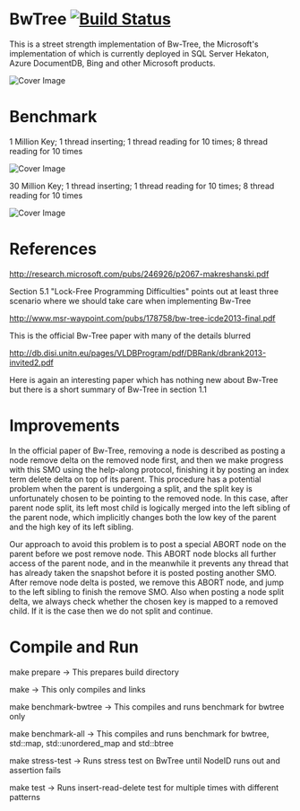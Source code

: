 # BwTree [![Build Status](https://travis-ci.org/wangziqi2013/BwTree.svg?branch=peloton)](https://travis-ci.org/wangziqi2013/BwTree)
This is a street strength implementation of Bw-Tree, the Microsoft's implementation of which is currently deployed in SQL Server Hekaton, Azure DocumentDB, Bing and other Microsoft products.

![Cover Image](https://raw.githubusercontent.com/wangziqi2013/BwTree/master/cover.png)

Benchmark
=========

1 Million Key; 1 thread inserting; 1 thread reading for 10 times; 8 thread reading for 10 times

![Cover Image](https://raw.githubusercontent.com/wangziqi2013/BwTree/peloton/result-2016-06-17.jpg)

30 Million Key; 1 thread inserting; 1 thread reading for 10 times; 8 thread reading for 10 times

![Cover Image](https://raw.githubusercontent.com/wangziqi2013/BwTree/peloton/result-2016-06-18.jpg)


References
===================
http://research.microsoft.com/pubs/246926/p2067-makreshanski.pdf

Section 5.1 "Lock-Free Programming Difficulties" points out at least three scenario where we should take care when implementing Bw-Tree

http://www.msr-waypoint.com/pubs/178758/bw-tree-icde2013-final.pdf

This is the official Bw-Tree paper with many of the details blurred

http://db.disi.unitn.eu/pages/VLDBProgram/pdf/DBRank/dbrank2013-invited2.pdf

Here is again an interesting paper which has nothing new about Bw-Tree but there is a short summary of Bw-Tree in section 1.1

Improvements
================================
In the official paper of Bw-Tree, removing a node is described as posting a node remove delta on the removed node first, and then we make progress with this SMO using the help-along protocol, finishing it by posting an index term delete delta on top of its parent. This procedure has a potential problem when the parent is undergoing a split, and the split key is unfortunately chosen to be pointing to the removed node. In this case, after parent node split, its left most child is logically merged into the left sibling of the parent node, which implicitly changes both the low key of the parent and the high key of its left sibling.

Our approach to avoid this problem is to post a special ABORT node on the parent before we post remove node. This ABORT node blocks all further access of the parent node, and in the meanwhile it prevents any thread that has already taken the snapshot before it is posted posting another SMO. After remove node delta is posted, we remove this ABORT node, and jump to the left sibling to finish the remove SMO. Also when posting a node split delta, we always check whether the chosen key is mapped to a removed child. If it is the case then we do not split and continue.

Compile and Run
===============
make prepare -> This prepares build directory

make         -> This only compiles and links

make benchmark-bwtree -> This compiles and runs benchmark for bwtree only

make benchmark-all    -> This compiles and runs benchmark for bwtree, std::map, std::unordered_map and std::btree

make stress-test      -> Runs stress test on BwTree until NodeID runs out and assertion fails

make test             -> Runs insert-read-delete test for multiple times with different patterns


